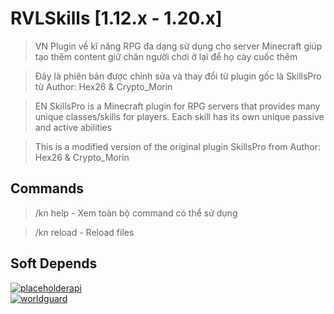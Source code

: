 # RVLSkills [1.12.x - 1.20.x]

> VN
> Plugin về kĩ năng RPG đa dạng sử dụng cho server Minecraft giúp tạo thêm content
> giữ chân người chơi ở lại để họ cày cuốc thêm <br>

> Đây là phiên bản được chỉnh sửa và thay đổi từ plugin gốc là SkillsPro từ Author: Hex26 & Crypto_Morin <br>

> EN
> SkillsPro is a Minecraft plugin for RPG servers that provides many unique classes/skills for players.
> Each skill has its own unique passive and active abilities <br>

> This is a modified version of the original plugin SkillsPro from Author: Hex26 & Crypto_Morin <br>

## Commands

> /kn help - Xem toàn bộ command có thể sử dụng <br>

> /kn reload - Reload files <br>

## Soft Depends

[![placeholderapi](https://img.shields.io/badge/PlaceholderAPI-2.11.3-blue?style=badge)](https://www.spigotmc.org/resources/6245/) <br>
[![worldguard](https://img.shields.io/badge/WorldGuard-v6/v7-blue?style=badge)](https://dev.bukkit.org/projects/worldguard) <br>

